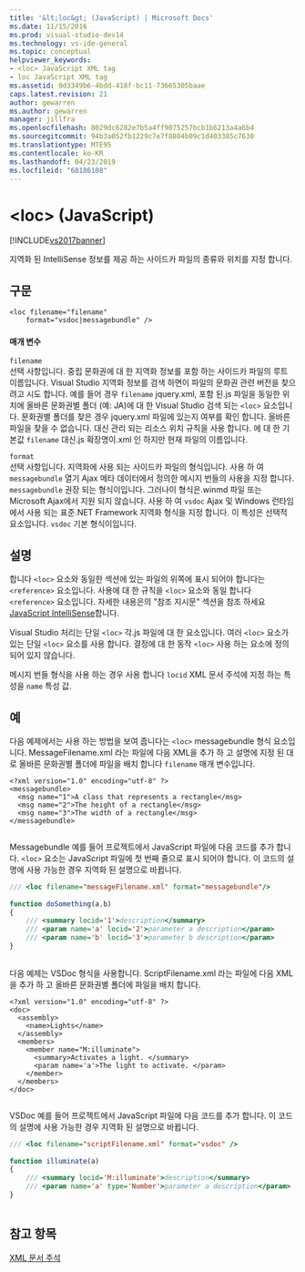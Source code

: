 ```yaml
---
title: '&lt;loc&gt; (JavaScript) | Microsoft Docs'
ms.date: 11/15/2016
ms.prod: visual-studio-dev14
ms.technology: vs-ide-general
ms.topic: conceptual
helpviewer_keywords:
- <loc> JavaScript XML tag
- loc JavaScript XML tag
ms.assetid: 0d3349b6-4bdd-418f-bc11-73665305baae
caps.latest.revision: 21
author: gewarren
ms.author: gewarren
manager: jillfra
ms.openlocfilehash: 8029dc6282e7b5a4ff9075257bcb1b6213a4a6b4
ms.sourcegitcommit: 94b3a052fb1229c7e7f8804b09c1d403385c7630
ms.translationtype: MTE95
ms.contentlocale: ko-KR
ms.lasthandoff: 04/23/2019
ms.locfileid: "68186108"
---
```

# <a name="ltlocgt-javascript"></a>&lt;loc&gt; (JavaScript)
[!INCLUDE[vs2017banner](../includes/vs2017banner.md)]

지역화 된 IntelliSense 정보를 제공 하는 사이드카 파일의 종류와 위치를 지정 합니다.  
  
## <a name="syntax"></a>구문  
  
```  
<loc filename="filename"  
    format="vsdoc|messagebundle" />  
```  
  
#### <a name="parameters"></a>매개 변수  
 `filename`  
 선택 사항입니다. 중립 문화권에 대 한 지역화 정보를 포함 하는 사이드카 파일의 루트 이름입니다. Visual Studio 지역화 정보를 검색 하면이 파일의 문화권 관련 버전을 찾으려고 시도 합니다. 예를 들어 경우 `filename` jquery.xml, 포함 된.js 파일을 동일한 위치에 올바른 문화권별 폴더 (예: JA)에 대 한 Visual Studio 검색 되는 `<loc>` 요소입니다. 문화권별 폴더를 찾은 경우 jquery.xml 파일에 있는지 여부를 확인 합니다. 올바른 파일을 찾을 수 없습니다. 대신 관리 되는 리소스 위치 규칙을 사용 합니다. 에 대 한 기본값 `filename` 대신.js 확장명이.xml 인 하지만 현재 파일의 이름입니다.  
  
 `format`  
 선택 사항입니다. 지역화에 사용 되는 사이드카 파일의 형식입니다. 사용 하 여 `messagebundle` 열기 Ajax 메타 데이터에서 정의한 메시지 번들의 사용을 지정 합니다. `messagebundle` 권장 되는 형식이입니다. 그러나이 형식은.winmd 파일 또는 Microsoft Ajax에서 지원 되지 않습니다. 사용 하 여 `vsdoc` Ajax 및 Windows 런타임에서 사용 되는 표준.NET Framework 지역화 형식을 지정 합니다. 이 특성은 선택적 요소입니다. `vsdoc` 기본 형식이입니다.  
  
## <a name="remarks"></a>설명  
 합니다 `<loc>` 요소와 동일한 섹션에 있는 파일의 위쪽에 표시 되어야 합니다는 `<reference>` 요소입니다. 사용에 대 한 규칙을 `<loc>` 요소와 동일 합니다 `<reference>` 요소입니다. 자세한 내용은의 "참조 지시문" 섹션을 참조 하세요 [JavaScript IntelliSense](../ide/javascript-intellisense.md)합니다.  
  
 Visual Studio 처리는 단일 `<loc>` 각.js 파일에 대 한 요소입니다. 여러 `<loc>` 요소가 있는 단일 `<loc>` 요소를 사용 합니다. 결정에 대 한 동작 `<loc>` 사용 하는 요소에 정의 되어 있지 않습니다.  
  
 메시지 번들 형식을 사용 하는 경우 사용 합니다 `locid` XML 문서 주석에 지정 하는 특성을 `name` 특성 값.  
  
## <a name="example"></a>예  
 다음 예제에서는 사용 하는 방법을 보여 줍니다는 `<loc>` messagebundle 형식 요소입니다. MessageFilename.xml 라는 파일에 다음 XML을 추가 하 고 설명에 지정 된 대로 올바른 문화권별 폴더에 파일을 배치 합니다 `filename` 매개 변수입니다.  
  
```  
<?xml version="1.0" encoding="utf-8" ?>  
<messagebundle>  
  <msg name="1">A class that represents a rectangle</msg>  
  <msg name="2">The height of a rectangle</msg>  
  <msg name="3">The width of a rectangle</msg>  
</messagebundle>  
  
```  
  
 Messagebundle 예를 들어 프로젝트에서 JavaScript 파일에 다음 코드를 추가 합니다. `<loc>` 요소는 JavaScript 파일에 첫 번째 줄으로 표시 되어야 합니다. 이 코드의 설명에 사용 가능한 경우 지역화 된 설명으로 바뀝니다.  
  
```javascript  
/// <loc filename="messageFilename.xml" format="messagebundle"/>  
  
function doSomething(a,b)   
{  
    /// <summary locid='1'>description</summary>  
    /// <param name='a' locid='2'>parameter a description</param>  
    /// <param name='b' locid='3'>parameter b description</param>  
}  
  
```  
  
 다음 예제는 VSDoc 형식을 사용합니다. ScriptFilename.xml 라는 파일에 다음 XML을 추가 하 고 올바른 문화권별 폴더에 파일을 배치 합니다.  
  
```  
<?xml version="1.0" encoding="utf-8" ?>  
<doc>  
  <assembly>  
    <name>Lights</name>  
  </assembly>  
  <members>  
    <member name="M:illuminate">  
      <summary>Activates a light. </summary>  
      <param name='a'>The light to activate. </param>  
    </member>  
  </members>  
</doc>  
  
```  
  
 VSDoc 예를 들어 프로젝트에서 JavaScript 파일에 다음 코드를 추가 합니다. 이 코드의 설명에 사용 가능한 경우 지역화 된 설명으로 바뀝니다.  
  
```javascript  
/// <loc filename="scriptFilename.xml" format="vsdoc" />  
  
function illuminate(a)   
{  
    /// <summary locid='M:illuminate'>description</summary>  
    /// <param name='a' type='Number'>parameter a description</param>  
}  
  
```  
  
## <a name="see-also"></a>참고 항목  
 [XML 문서 주석](../ide/xml-documentation-comments-javascript.md)
